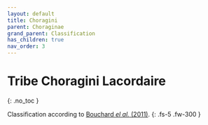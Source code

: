 ```yaml
---
layout: default
title: Choragini
parent: Choraginae
grand_parent: Classification
has_children: true
nav_order: 3
---
```



# Tribe Choragini Lacordaire
{: .no_toc }

Classification according to [Bouchard _el al._ (2011)](https://zookeys.pensoft.net/articles.php?id=4001).
{: .fs-5 .fw-300 }
